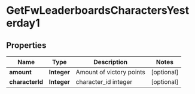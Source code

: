 
# GetFwLeaderboardsCharactersYesterday1

## Properties
Name | Type | Description | Notes
------------ | ------------- | ------------- | -------------
**amount** | **Integer** | Amount of victory points |  [optional]
**characterId** | **Integer** | character_id integer |  [optional]



